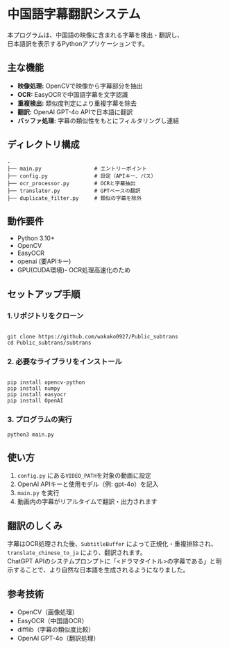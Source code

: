 <!DOCTYPE html>
<html lang="ja">

<body>

  <h1>中国語字幕翻訳システム</h1>
  <p>本プログラムは、中国語の映像に含まれる字幕を検出・翻訳し、<br>日本語訳を表示するPythonアプリケーションです。</p>

  <h2>主な機能</h2>
  <ul>
    <li><strong>映像処理:</strong> OpenCVで映像から字幕部分を抽出</li>
    <li><strong>OCR:</strong> EasyOCRで中国語字幕を文字認識</li>
    <li><strong>重複検出:</strong> 類似度判定により重複字幕を除去</li>
    <li><strong>翻訳:</strong> OpenAI GPT-4o APIで日本語に翻訳</li>
    <li><strong>バッファ処理:</strong> 字幕の類似性をもとにフィルタリングし連結</li>
  </ul>

  <h2>ディレクトリ構成</h2>
  <pre><code>.
├── main.py                 # エントリーポイント
├── config.py               # 設定（APIキー、パス）
├── ocr_processor.py        # OCRと字幕抽出
├── translator.py           # GPTベースの翻訳
├── duplicate_filter.py     # 類似の字幕を除外
</code></pre>

  <h2> 動作要件</h2>
  <ul>
    <li>Python 3.10+</li>
    <li>OpenCV</li>
    <li>EasyOCR</li>
    <li>openai (要APIキー)</li>
    <li>GPU(CUDA環境)- OCR処理高速化のため</li>
  </ul>

  <h2>セットアップ手順</h2>
  <h3>1.リポジトリをクローン</h3>
  <pre><code>
git clone https://github.com/wakako0927/Public_subtrans
cd Public_subtrans/subtrans
</code></pre>
  <h3>2. 必要なライブラリをインストール</h3>
  <pre><code>
pip install opencv-python
pip install numpy
pip install easyocr
pip install OpenAI
</code></pre>
<h3>3. プログラムの実行</h3>
  <pre><code>python3 main.py</code></pre>
  <h2>使い方</h2>
  <ol>
    <li><code>config.py</code> にある<code>VIDEO_PATH</code>を対象の動画に設定</li>
    <li>OpenAI APIキーと使用モデル（例: gpt-4o）を記入</li>
    <li><code>main.py</code> を実行</li>
    <li>動画内の字幕がリアルタイムで翻訳・出力されます</li>
  </ol>

  <h2>翻訳のしくみ</h2>
  <p>
    字幕はOCR処理された後、<code>SubtitleBuffer</code> によって正規化・重複排除され、<code>translate_chinese_to_ja</code> により、翻訳されます。<br>ChatGPT APIのシステムプロンプトに「<ドラマタイトル>の字幕である」と明示することで、より自然な日本語を生成されるようになりました。
  </p>

  <h2>参考技術</h2>
  <ul>
    <li>OpenCV（画像処理）</li>
    <li>EasyOCR（中国語OCR）</li>
    <li>difflib（字幕の類似度比較）</li>
    <li>OpenAI GPT-4o（翻訳処理）</li>
  </ul>
  
</body>
</html>
